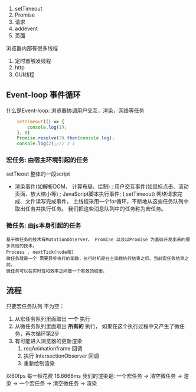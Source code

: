 1. setTimeout
2. Promise
3. 请求
4. addevent
5. 页面

浏览器内部有很多线程
1. 定时器触发线程 
2. http
3. GUI线程

## Event-loop 事件循环
什么是Event-loop:
    浏览器协调用户交互，渲染，网络等任务
```js
    setTimeout(() => {
        console.log(1);
    }, 0)
    Promise.resolve(3).then(console.log);
    console.log(2);//2 3 1
```

### 宏任务: 由宿主环境引起的任务
setTieout
整体的一段script

- 渲染事件(如解析DOM、 计算布局、绘制) ;
    用户交互事件(如鼠标点击、滚动页面、放大缩小等) ;
    JavaScript脚本执行事件; ( setTimeout)
    网络请求完成、文件读写完成事件。
    主线程采用一个for循环，不断地从这些任务队列中取出任务并执行任务。
    我们把这些消息队列中的任务称为宏任务。
### 微任务: 由js本身引起的任务
    基于微任务的技术有MutationObserver、 Promise 以及以Promise 为基础开发出来的很多其他的技术。
    Process . nextTick(node端)
    微任务就是一个 需要异步执行的函数，执行时机是在主函数执行结束之后、当前宏任务结束之前。
    微任务可以在实时性和效率之间做一个有效的权衡。

## 流程
只要宏任务队列 不为空：
1. 从宏任务队列里面取出 **一个** 执行
2.  从微任务队列里面取出 **所有的** 执行，
如果在这个执行过程中又产生了微任务，再次循环第2步
3. 有可能进入浏览器的更新渲染
    1. reqAnimationframe 回调
    2. 执行 IntersectionObserver 回调
    3. 重新绘制渲染

以60fps 每一帧花费 16.6666ms
我们的渲染是:
一个宏任务 -> 清空微任务 -> 渲染 -> 一个宏任务 -> 清空微任务 -> 渲染